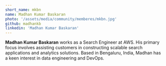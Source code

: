 ```yaml
---
short_name: mkbn
name: Madhan Kumar Baskaran
photo: '/assets/media/community/memberes/mkbn.jpg'
github: madhankb
linkedin: 'Madhan Kumar Baskaran'
---
```

**Madhan Kumar Baskaran** works as a Search Engineer at AWS. His primary focus involves assisting customers in constructing scalable search applications and analytics solutions. Based in Bengaluru, India, Madhan has a keen interest in data engineering and DevOps.
